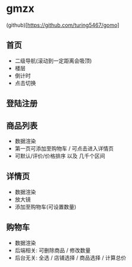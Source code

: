 # gmzx

(github)[https://github.com/turing5467/gomo]

## 首页

- 二级导航(滚动到一定距离会吸顶)
- 楼层
- 倒计时
- 点击切换

## 登陆注册

## 商品列表

- 数据渲染
- 第一页可添加至购物车 / 可点击进入详情页
- 可默认/评价/价格排序 以及 几千个区间

## 详情页

- 数据渲染
- 放大镜
- 添加至购物车(可设置数量)

## 购物车

- 数据渲染
- 后端相关: 可删除商品 / 修改数量 
- 后台无关: 全选 / 店铺选择 / 商品选择 / 计算总价
